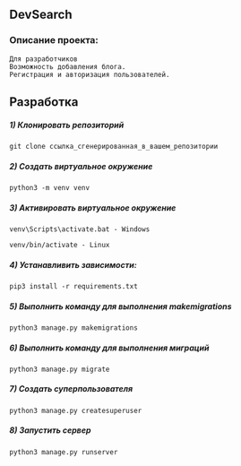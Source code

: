 <h2 alingn='center'>DevSearch</h2>

### Описание проекта:
    Для разработчиков
    Возможность добавления блога.
    Регистрация и авторизация пользователей.
    
## Разработка



##### 1) Клонировать репозиторий

    git clone ссылка_сгенерированная_в_вашем_репозитории

##### 2) Создать виртуальное окружение

    python3 -m venv venv
    
##### 3) Активировать виртуальное окружение

    venv\Scripts\activate.bat - Windows

    venv/bin/activate - Linux

##### 4) Устанавливить зависимости:

    pip3 install -r requirements.txt
    
##### 5) Выполнить команду для выполнения makemigrations

    python3 manage.py makemigrations

##### 6) Выполнить команду для выполнения миграций

    python3 manage.py migrate

##### 7) Создать суперпользователя

    python3 manage.py createsuperuser
    
##### 8) Запустить сервер

    python3 manage.py runserver
